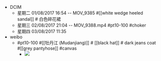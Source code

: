 - DCIM
    - 星期二 01/08/2017 16:54 -- MOV_9385 #[[white wedge heeled sandal]] # 白色碎花裙
    - 星期三 02/08/2017 21:04 -- MOV_9388.mp4 #pt10-100 #choker
    - 星期四 03/08/2017 11:35 
- weibo
    - #pt10-100 #[[牡丹江 (Mudanjiang)]] # [[black hat]] # dark jeans coat #[[grey pantyhose]] #canvas
        - ![](https://firebasestorage.googleapis.com/v0/b/firescript-577a2.appspot.com/o/imgs%2Fapp%2FXELiu-NovaKG%2F4PHaPc39ca.jpg?alt=media&token=bdb1764b-d203-4521-8c78-cfb4d158a455)
